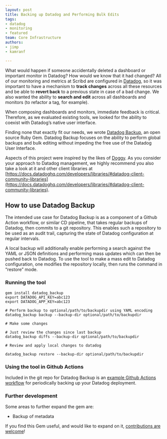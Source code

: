 ```yaml
---
layout: post
title: Backing up Datadog and Performing Bulk Edits
tags:
- datadog
- monitoring
- featured
team: Core Infrastructure
authors:
- jimp
- kamranf

---
```



What would happen if someone accidentally deleted a dashboard or important
monitor in Datadog? How would we know that it had changed? All of our monitoring
and metrics at Scribd are configured in [Datadog](https://www.datadoghq.com), so
it was important to have a mechanism to **track changes** across all these
resources and be able to **revert back** to a previous state in case of a bad
change. We also wanted the ability to **search and edit** across all dashboards
and monitors (to refactor a tag, for example). 

When composing dashboards and monitors, immediate feedback is critical.
Therefore, as we evaluated existing tools, we looked for the ability to coexist
with Datadog’s native user interface. 

Finding none that exactly fit our needs, we wrote [Datadog
Backup](https://github.com/scribd/datadog_backup), an open source Ruby Gem.
Datadog Backup focuses on the ability to perform global backups and bulk editing
without impeding the free use of the Datadog User Interface.

Aspects of this project were inspired by the likes of
[Doggy](https://github.com/Shopify/doggy). As you consider your approach to
Datadog management, we highly recommend you also take a look at it and other
client libraries at
[https://docs.datadoghq.com/developers/libraries/#datadog-client-community-libraries](https://docs.datadoghq.com/developers/libraries/#datadog-client-community-libraries).


## How to use Datadog Backup

The intended use case for Datadog Backup is as a component of a Github Action
workflow, or similar CD pipeline, that takes regular backups of Datadog, then
commits to a git repository. This enables such a repository to be used as an
audit trail, capturing the state of Datadog configuration at regular intervals.

A local backup will additionally enable performing a search against the YAML or
JSON definitions and performing mass updates which can then be pushed back to
Datadog. To use the tool to make a mass edit to Datadog configuration, one
modifies the repository locally, then runs the command in “restore” mode.


### Running the tool

```
gem install datadog_backup
export DATADOG_API_KEY=abc123 
export DATADOG_APP_KEY=abc123

# Perform backup to optional/path/to/backupdir using YAML encoding
datadog_backup backup --backup-dir optional/path/to/backupdir

# Make some changes

# Just review the changes since last backup
datadog_backup diffs --backup-dir optional/path/to/backupdir

# Review and apply local changes to datadog

datadog_backup restore --backup-dir optional/path/to/backupdir
```

### Using the tool in Github Actions

Included in the git repo for Datadog Backup is an [example Github Actions
workflow](https://github.com/scribd/datadog_backup/tree/master/example) for
periodically backing up your Datadog deployment.

### Further development

Some areas to further expand the gem are:

-   Backup of metadata

If you find this Gem useful, and would like to expand on it, [contributions are
welcome](https://github.com/scribd/datadog_backup)! 

